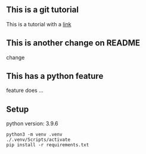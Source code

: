 ## This is a git tutorial
This is a tutorial with a [link](https://shared-bongo-45f.notion.site/Git-Tutorial-639f6ab64e3c4a0194d6d2ac13a620bb)

## This is another change on README
change

## This has a python feature
feature does ...

## Setup
python version: 3.9.6

```
python3 -m venv .venv
./.venv/Scripts/activate
pip install -r requirements.txt
```
